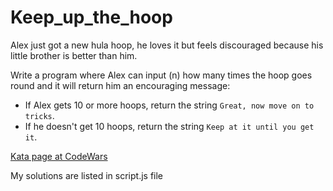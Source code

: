 # Keep_up_the_hoop

Alex just got a new hula hoop, he loves it but feels discouraged because his little brother is better than him.

Write a program where Alex can input (n) how many times the hoop goes round and it will return him an encouraging message:

- If Alex gets 10 or more hoops, return the string `Great, now move on to tricks`.
- If he doesn't get 10 hoops, return the string `Keep at it until you get it`.

[Kata page at CodeWars](https://www.codewars.com/kata/55cb632c1a5d7b3ad0000145/train/javascript)

My solutions are listed in script.js file
